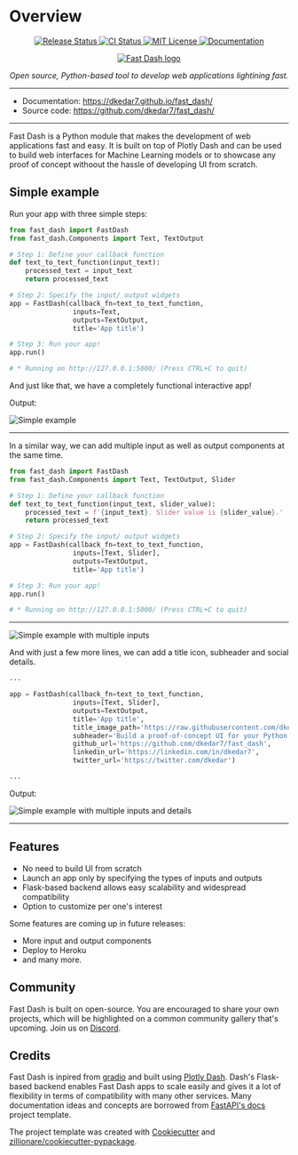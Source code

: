# Overview


<p align="center">
<a href="https://pypi.python.org/pypi/fast_dash">
    <img src="https://img.shields.io/pypi/v/fast_dash.svg"
        alt = "Release Status">
</a>

<a href="https://github.com/dkedar7/fast_dash/actions">
    <img src="https://github.com/dkedar7/fast_dash/actions/workflows/release.yml/badge.svg" alt="CI Status">
</a>


<a href="https://github.com/dkedar7/fast_dash/blob/main/LICENSE">
    <img src="https://img.shields.io/github/license/dkedar7/fast_dash" alt="MIT License">
</a>

<a href="https://dkedar7.github.io/fast_dash/">
    <img src="https://img.shields.io/badge/Docs-MkDocs-<COLOR>.svg" alt="Documentation">
</a>

</p>


<p align="center">
  <a href="https://dkedar7.github.io/fast_dash/"><img src="https://raw.githubusercontent.com/dkedar7/fast_dash/main/docs/assets/logo.png" alt="Fast Dash logo"></a>
</p>
<p align="center">
    <em>Open source, Python-based tool to develop web applications lightining fast.</em>
</p>


---


* Documentation: <https://dkedar7.github.io/fast_dash/>
* Source code: <https://github.com/dkedar7/fast_dash/>

---

Fast Dash is a Python module that makes the development of web applications fast and easy. It is built on top of Plotly Dash and can be used to build web interfaces for Machine Learning models or to showcase any proof of concept withoout the hassle of developing UI from scratch.

## Simple example

Run your app with three simple steps:

```python
from fast_dash import FastDash
from fast_dash.Components import Text, TextOutput

# Step 1: Define your callback function
def text_to_text_function(input_text):
    processed_text = input_text
    return processed_text

# Step 2: Specify the input/ output widgets
app = FastDash(callback_fn=text_to_text_function, 
                inputs=Text, 
                outputs=TextOutput,
                title='App title')

# Step 3: Run your app!
app.run()

# * Running on http://127.0.0.1:5000/ (Press CTRL+C to quit)
```

And just like that, we have a completely functional interactive app!

Output:

![Simple example](https://raw.githubusercontent.com/dkedar7/fast_dash/main/docs/assets/simple_example.gif)

---

In a similar way, we can add multiple input as well as output components at the same time.

```python
from fast_dash import FastDash
from fast_dash.Components import Text, TextOutput, Slider

# Step 1: Define your callback function
def text_to_text_function(input_text, slider_value):
    processed_text = f'{input_text}. Slider value is {slider_value}.'
    return processed_text

# Step 2: Specify the input/ output widgets
app = FastDash(callback_fn=text_to_text_function, 
                inputs=[Text, Slider], 
                outputs=TextOutput,
                title='App title')

# Step 3: Run your app!
app.run()

# * Running on http://127.0.0.1:5000/ (Press CTRL+C to quit)
```

---

![Simple example with multiple inputs](https://raw.githubusercontent.com/dkedar7/fast_dash/main/docs/assets/simple_example_multiple_inputs.gif)

And with just a few more lines, we can add a title icon, subheader and social details.

```python
...

app = FastDash(callback_fn=text_to_text_function, 
                inputs=[Text, Slider], 
                outputs=TextOutput,
                title='App title',
                title_image_path='https://raw.githubusercontent.com/dkedar7/fast_dash/main/docs/assets/favicon.jpg',
                subheader='Build a proof-of-concept UI for your Python functions lightning fast.',
                github_url='https://github.com/dkedar7/fast_dash',
                linkedin_url='https://linkedin.com/in/dkedar7',
                twitter_url='https://twitter.com/dkedar')

...

```

Output:

![Simple example with multiple inputs and details](https://raw.githubusercontent.com/dkedar7/fast_dash/main/docs/assets/simple_example_multiple_inputs_details.gif.png)

---

## Features

- No need to build UI from scratch
- Launch an app only by specifying the types of inputs and outputs
- Flask-based backend allows easy scalability and widespread compatibility
- Option to customize per one's interest

Some features are coming up in future releases:

- More input and output components
- Deploy to Heroku
- and many more.

## Community

Fast Dash is built on open-source. You are encouraged to share your own projects, which will be highlighted on a common community gallery that's upcoming. Join us on [Discord](https://discord.gg/B8nPVfPZ6a).

## Credits

Fast Dash is inpired from [gradio](https://github.com/gradio-app/gradio) and built using [Plotly Dash](https://github.com/plotly/dash). Dash's Flask-based backend enables Fast Dash apps to scale easily and gives it a lot of flexibility in terms of compatibility with many other services.  Many documentation ideas and concepts are borrowed from [FastAPI's docs](https://fastapi.tiangolo.com/) project template.

The project template was created with [Cookiecutter](https://github.com/audreyr/cookiecutter) and [zillionare/cookiecutter-pypackage](https://github.com/zillionare/cookiecutter-pypackage).